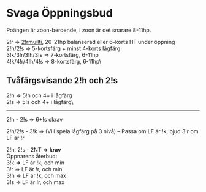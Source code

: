 # Svaga Öppningsbud

Poängen är zoon-beroende, i zoon är det snarare 8-11hp.

2!r ⇒ [2!rmuilti](./konventioner/2-ruter-multi.md), 20-21hp balanserad eller 6-korts HF under öppning\
2!h/2!s ⇒ 5-kortsfärg + minst 4-korts lågfärg\
3!k/3!r/3!h/3!s ⇒ 7-kortsfärg, 6-11hp\
4!k/4!r/4!h/4!s ⇒ 8-kortsfärg, 6-11hp\

## Tvåfärgsvisande 2!h och 2!s

2!h ⇒ 5!h och 4+ i lågfärg\
2!s ⇒ 5!s och 4+ i lågfärg\

___

2!h - 2!s ⇒ 6+!s okrav

2!h/2!s - 3!k ⇒ (Vill spela lågfärg på 3 nivå) – Passa om LF är !k, bjud 3!r om LF är !r

2!h, 2!s - 2NT ⇒ **krav**\
Öppnarens återbud:\
3!k ⇒ LF är !k, och min\
3!r ⇒ LF är !r, och min\
3!h ⇒ LF är !k, och max\
3!s ⇒ LF är !r, och max
